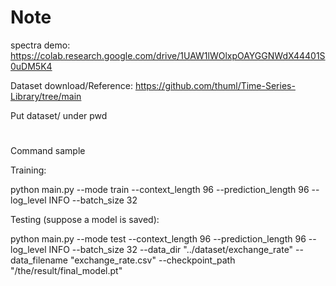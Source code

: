 # Note


spectra demo: https://colab.research.google.com/drive/1UAW1lWOlxpOAYGGNWdX44401S0uDM5K4

Dataset download/Reference: https://github.com/thuml/Time-Series-Library/tree/main

Put dataset/ under pwd

#

Command sample

Training:

python main.py     --mode train  --context_length 96   --prediction_length 96   --log_level INFO  --batch_size 32 


Testing (suppose a model is saved):

python main.py     --mode test  --context_length 96   --prediction_length 96  --log_level INFO  --batch_size 32 --data_dir "../dataset/exchange_rate" --data_filename "exchange_rate.csv" --checkpoint_path "/the/result/final_model.pt"


